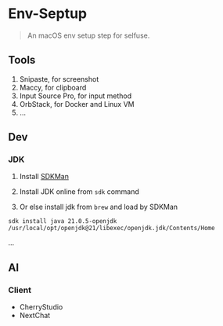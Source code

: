 # Env-Septup

> An macOS env setup step for selfuse.



## Tools

1. Snipaste, for screenshot
2. Maccy, for clipboard
3. Input Source Pro, for input method
4. OrbStack, for Docker and Linux VM
5. …



## Dev

### JDK

1. Install [SDKMan](https://sdkman.io/usage/)

2. Install JDK online from `sdk` command
3. Or else install jdk from `brew` and load by SDKMan

```shell
sdk install java 21.0.5-openjdk /usr/local/opt/openjdk@21/libexec/openjdk.jdk/Contents/Home
```

…



## AI

### Client

* CherryStudio
* NextChat